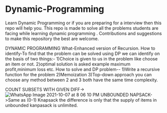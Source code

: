 # Dynamic-Programming
Learn Dynamic Programming or if you are preparing for a interview then this repo will help you. 
This repo is made to solve all the problems students are facing while learning dynamic programming .
Contributions and suggestions to make this repository the best are welcome.

DYNAMIC PROGRAMMING
What-Enhanced version of Recursion.
How to identify-To find that the problem can be solved using DP we can identify on the basis of two things:-
1)Choice is given to us in the problem like choose an item or not.
2)optimal solution is asked example maximum profit,minimum loss etc.
How to solve and DP problem--
1)Write a recursive function for the problem
2)Memoization
3)Top-down approach
you can choose any method between 2 and 3 both have the same time complexity. 

COUNT SUBSETS WITH GIVEN DIFF->
![WhatsApp Image 2021-10-07 at 8 06 10 PM](https://user-images.githubusercontent.com/85898282/136406610-f7d804a0-4b77-4892-8768-ff843365459b.jpeg)
UNBOUNDED NAPSACK->Same as (0-1) Knapsack the difference is only that the supply of items in unbounded kanpasack is unlimited.
